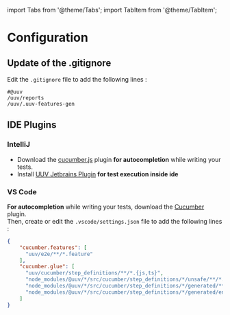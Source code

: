 import Tabs from '@theme/Tabs';
import TabItem from '@theme/TabItem';

# Configuration

## Update of the .gitignore

Edit the `.gitignore` file to add the following lines :

```gitignore title='.gitignore'
#@uuv
/uuv/reports
/uuv/.uuv-features-gen
```

## IDE Plugins
### IntelliJ 
  - Download the [cucumber.js](https://plugins.jetbrains.com/plugin/7418-cucumber-js) plugin **for autocompletion** while writing your tests.
  - Install [UUV Jetbrains Plugin](/docs/tools/uuv-jetbrains-plugin) **for test execution inside ide**

### VS Code 
**For autocompletion** while writing your tests, download the [Cucumber](https://marketplace.visualstudio.com/items?itemName=CucumberOpen.cucumber-official) plugin.<br/>Then, create or edit the `.vscode/settings.json` file to add the following lines :
  ```json title='.vscode/settings.json'
  {
      "cucumber.features": [
        "uuv/e2e/**/*.feature"
      ],
      "cucumber.glue": [
        "uuv/cucumber/step_definitions/**/*.{js,ts}",
        "node_modules/@uuv/*/src/cucumber/step_definitions/*/unsafe/**/*.ts",
        "node_modules/@uuv/*/src/cucumber/step_definitions/*/generated/**/*.ts",
        "node_modules/@uuv/*/src/cucumber/step_definitions/*/generated/enriched/*/*.ts"
      ]
  }
  ```
